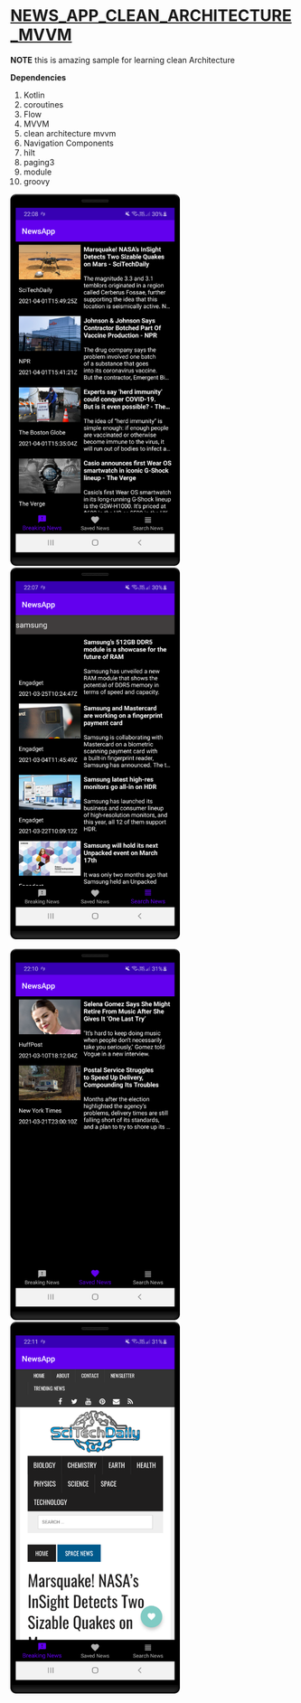 # [NEWS_APP_CLEAN_ARCHITECTURE_MVVM](https://github.com/amirhusseinSSoori/News_App_Clean_Architecture_MVVM)

**NOTE** 
this is amazing sample for learning clean Architecture 

**Dependencies**
1. Kotlin
2. coroutines
3. Flow
4. MVVM
5. clean architecture mvvm 
6. Navigation Components
7. hilt
8. paging3
9. module
10. groovy



<img src="/screenshots/news.jpg" width="300" >  <img src="/screenshots/search.jpg" width="300" >


<img src="/screenshots/save.jpg" width="300" > <img src="/screenshots/chose.jpg" width="300" >

